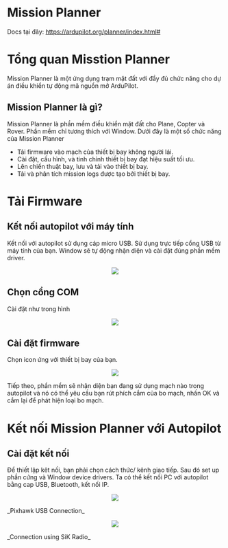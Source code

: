# Mission Planner

Docs tại đây: https://ardupilot.org/planner/index.html#

# Tổng quan Misstion Planner 

Mission Planner là một ứng dụng trạm mặt đất với đầy đủ chức năng cho dự án điều khiển tự động mã nguồn mở ArduPilot.

## Mission Planner là gì?

Mission Planner là phần mềm điều khiển mặt đất cho Plane, Copter và Rover. Phần mềm chỉ tương thích với Window. Dưới đây là một số chức năng của Mission Planner
- Tải firmware vào mạch của thiết bị bay không người lái.
- Cài đặt, cấu hình, và tinh chỉnh thiết bị bay đạt hiệu suất tối ưu.
- Lên chiến thuật bay, lưu và tải vào thiết bị bay.
- Tải và phân tích mission logs được tạo bởi thiết bị bay.

# Tải Firmware

## Kết nối autopilot với máy tính

Kết nối với autopilot sử dụng cáp micro USB. Sử dụng trực tiếp cổng USB từ máy tính của bạn. Window sẽ tự động nhận diện và cài đặt đúng phần mềm driver.

<p align="center"><img src="https://ardupilot.org/planner/_images/pixhawk_usb_connection.jpg"></p>

## Chọn cổng COM

Cài đặt như trong hình

<p align="center"><img src="https://ardupilot.org/planner/_images/Pixhawk_ConnectWithMP.png"></p>

## Cài đặt firmware

Chọn icon ứng với thiết bị bay của bạn.

<p align="center"><img src="https://ardupilot.org/planner/_images/Pixhawk_InstallFirmware.jpg"></p>

Tiếp theo, phần mềm sẽ nhận diện bạn đang sử dụng mạch nào trong autopilot và nó có thể yêu cầu bạn rút phích cắm của bo mạch, nhấn OK và cắm lại để phát hiện loại bo mạch.

# Kết nối Mission Planner với Autopilot

## Cài đặt kết nối

Để thiết lập kêt nối, bạn phải chọn cách thức/ kênh giao tiếp. Sau đó set up phần cứng và Window device drivers. Ta có thể kết nối PC với autopilot bằng cap USB, Bluetooth, kết nối IP.

<p align="center"><img src="https://ardupilot.org/planner/_images/pixhawk_usb_connection.jpg"></p>
_Pixhawk USB Connection_
<p align="center"><img src="https://ardupilot.org/planner/_images/new-radio-laptop.jpg"></p>
_Connection using SiK Radio_

